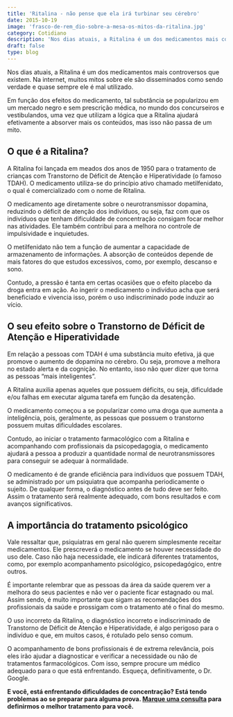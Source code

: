 ```yaml
---
title: 'Ritalina - não pense que ela irá turbinar seu cérebro'
date: 2015-10-19
image: 'frasco-de-rem_dio-sobre-a-mesa-os-mitos-da-ritalina.jpg'
category: Cotidiano
description: 'Nos dias atuais, a Ritalina é um dos medicamentos mais controversos que existem. Na internet, muitos mitos sobre ele são disseminados como sendo ...'
draft: false
type: blog
---
```


Nos dias atuais, a Ritalina é um dos medicamentos mais controversos que existem. Na internet, muitos mitos sobre ele são disseminados como sendo verdade e quase sempre ele é mal utilizado.

Em função dos efeitos do medicamento, tal substância se popularizou em um mercado negro e sem prescrição médica, no mundo dos concurseiros e vestibulandos, uma vez que utilizam a lógica que a Ritalina ajudará efetivamente a absorver mais os conteúdos, mas isso não passa de um mito.

## **O que é a Ritalina?**

A Ritalina foi lançada em meados dos anos de 1950 para o tratamento de crianças com Transtorno de Déficit de Atenção e Hiperatividade (o famoso TDAH). O medicamento utiliza-se do princípio ativo chamado metilfenidato, o qual é comercializado com o nome de Ritalina.

O medicamento age diretamente sobre o neurotransmissor dopamina, reduzindo o déficit de atenção dos indivíduos, ou seja, faz com que os indivíduos que tenham dificuldade de concentração consigam focar melhor nas atividades. Ele também contribui para a melhora no controle de impulsividade e inquietudes.

O metilfenidato não tem a função de aumentar a capacidade de armazenamento de informações. A absorção de conteúdos depende de mais fatores do que estudos excessivos, como, por exemplo, descanso e sono.

Contudo, a pressão é tanta em certas ocasiões que o efeito placebo da droga entra em ação. Ao ingerir o medicamento o indivíduo acha que será beneficiado e vivencia isso, porém o uso indiscriminado pode induzir ao vício.

## **O seu efeito sobre o Transtorno de Déficit de Atenção e Hiperatividade**

Em relação a pessoas com TDAH é uma substância muito efetiva, já que promove o aumento de dopamina no cérebro. Ou seja, promove a melhora no estado alerta e da cognição. No entanto, isso não quer dizer que torna as pessoas “mais inteligentes”.

A Ritalina auxilia apenas aqueles que possuem déficits, ou seja, dificuldade e/ou falhas em executar alguma tarefa em função da desatenção.

O medicamento começou a se popularizar como uma droga que aumenta a inteligência, pois, geralmente, as pessoas que possuem o transtorno possuem muitas dificuldades escolares.

Contudo, ao iniciar o tratamento farmacológico com a Ritalina e acompanhando com profissionais da psicopedagogia, o medicamento ajudará a pessoa a produzir a quantidade normal de neurotransmissores para conseguir se adequar à normalidade.

O medicamento é de grande eficiência para indivíduos que possuem TDAH, se administrado por um psiquiatra que acompanha periodicamente o sujeito. De qualquer forma, o diagnóstico antes de tudo deve ser feito. Assim o tratamento será realmente adequado, com bons resultados e com avanços significativos.

## **A importância do tratamento psicológico**

Vale ressaltar que, psiquiatras em geral não querem simplesmente receitar medicamentos. Ele prescreverá o medicamento se houver necessidade do uso dele. Caso não haja necessidade, ele indicará diferentes tratamentos, como, por exemplo acompanhamento psicológico, psicopedagógico, entre outros.

É importante relembrar que as pessoas da área da saúde querem ver a melhora do seus pacientes e não ver o paciente ficar estagnado ou mal. Assim sendo, é muito importante que sigam as recomendações dos profissionais da saúde e prossigam com o tratamento até o final do mesmo.

O uso incorreto da Ritalina, o diagnóstico incorreto e indiscriminado de Transtorno de Déficit de Atenção e Hiperatividade, é algo perigoso para o indivíduo e que, em muitos casos, é rotulado pelo senso comum.

O acompanhamento de bons profissionais é de extrema relevância, pois eles irão ajudar a diagnosticar e verificar a necessidade ou não de tratamentos farmacológicos. Com isso, sempre procure um médico adequado para o que está enfrentando. Esqueça, definitivamente, o Dr. Google.

**E você, está enfrentando dificuldades de concentração? Está tendo problemas ao se preparar para alguma prova. [Marque uma consulta](/contato/) para definirmos o melhor tratamento para você.**
